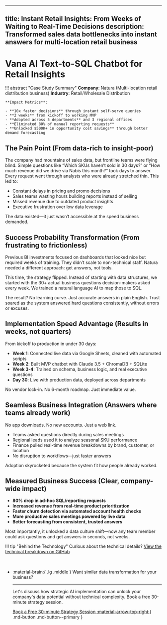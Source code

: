 ---

title: Instant Retail Insights: From Weeks of Waiting to Real-Time Decisions
description: Transformed sales data bottlenecks into instant answers for multi-location retail business
-------------------------------------------------------------------------------------------------------

# Vana AI Text-to-SQL Chatbot for Retail Insights

!!! abstract "Case Study Summary"
**Company**: Natura (Multi-location retail distribution business)
**Industry**: Retail/Wholesale Distribution

```
**Impact Metrics**:

- **10x faster decisions** through instant self-serve queries
- **2 weeks** from kickoff to working MVP
- **Adopted across 5 departments** and 3 regional offices
- **Eliminated 80% of manual reporting requests**
- **Unlocked $500K+ in opportunity cost savings** through better demand forecasting
```

## The Pain Point (From data-rich to insight-poor)

The company had mountains of sales data, but frontline teams were flying blind. Simple questions like “Which SKUs haven’t sold in 30 days?” or “How much revenue did we drive via Nabis this month?” took days to answer. Every request went through analysts who were already stretched thin. This led to:

* Constant delays in pricing and promo decisions
* Sales teams wasting hours building reports instead of selling
* Missed revenue due to outdated product insights
* Executive frustration over low data leverage

The data existed—it just wasn’t accessible at the speed business demanded.

## Success Probability Transformation (From frustrating to frictionless)

Previous BI investments focused on dashboards that looked nice but required weeks of training. They didn’t scale to non-technical staff. Natura needed a different approach: get answers, not tools.

This time, the strategy flipped. Instead of starting with data structures, we started with the 30+ actual business questions decision-makers asked every week. We trained a natural language AI to map those to SQL.

The result? No learning curve. Just accurate answers in plain English. Trust soared as the system answered hard questions consistently, without errors or excuses.

## Implementation Speed Advantage (Results in weeks, not quarters)

From kickoff to production in under 30 days:

* **Week 1**: Connected live data via Google Sheets, cleaned with automated scripts
* **Week 2**: Built MVP chatbot with Claude 3.5 + ChromaDB + SQLite
* **Week 3-4**: Trained on schema, business logic, and real executive questions
* **Day 30**: Live with production data, deployed across departments

No vendor lock-in. No 6-month roadmap. Just immediate value.

## Seamless Business Integration (Answers where teams already work)

No app downloads. No new accounts. Just a web link.

* Teams asked questions directly during sales meetings
* Regional leads used it to analyze seasonal SKU performance
* Finance pulled real-time revenue breakdowns by brand, customer, or location
* No disruption to workflows—just faster answers

Adoption skyrocketed because the system fit how people already worked.

## Measured Business Success (Clear, company-wide impact)

* **80% drop in ad-hoc SQL/reporting requests**
* **Increased revenue from real-time product prioritization**
* **Faster churn detection via automated account health checks**
* **More productive sales meetings powered by live data**
* **Better forecasting from consistent, trusted answers**

Most importantly, it unlocked a data culture shift—now any team member could ask questions and get answers in seconds, not weeks.

!!! tip "Behind the Technology"
Curious about the technical details? [View the technical breakdown on GitHub](#)

<div class="grid cards" style="margin-top: 3rem" markdown>

* \:material-brain:{ .lg .middle } Want similar data transformation for your business?

  ---

  Let's discuss how strategic AI implementation can unlock your company's data potential without technical complexity. Book a free 30-minute strategy session.

  [Book a Free 30-minute Strategy Session \:material-arrow-top-right:](#){ .md-button .md-button--primary }

</div>
